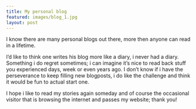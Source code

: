 ```yaml
---
title: My personal blog
featured: images/blog_1.jpg
layout: post
---
```


<p>I know there are many personal blogs out there, more then anyone can read in a lifetime.</p>
<p>I’d like to think one writes his blog more like a diary, i never had a diary. Something i do regret sometimes; i can imagine it’s nice to read back stuff you experienced days, week or even years ago. I don’t know if i have the perseverance to keep filling new blogposts, i do like the challenge and think it would be fun to actual start one.</p>
<p>I hope i like to read my stories again someday and of course the occasional visitor that is browsing the internet and passes my website; thank you!</p>